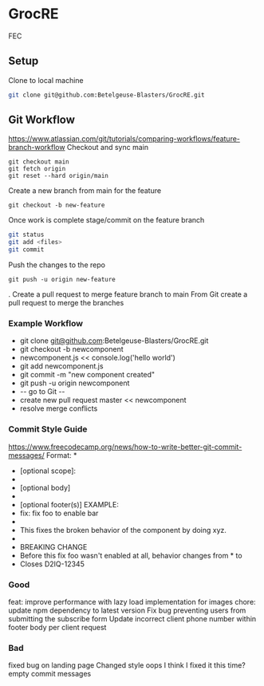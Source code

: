# GrocRE

FEC

## Setup
Clone to local machine
```sh
git clone git@github.com:Betelgeuse-Blasters/GrocRE.git
```
## Git Workflow
https://www.atlassian.com/git/tutorials/comparing-workflows/feature-branch-workflow
Checkout and sync main
```
git checkout main
git fetch origin
git reset --hard origin/main
```
Create a new branch from main for the feature
```
git checkout -b new-feature
```
Once work is complete stage/commit on the feature branch
``` sh
git status
git add <files>
git commit
```
Push the changes to the repo
```
git push -u origin new-feature
```
. Create a pull request to merge feature branch to main
From Git create a pull request to merge the branches
### Example Workflow
* git clone git@github.com:Betelgeuse-Blasters/GrocRE.git
* git checkout -b newcomponent
* newcomponent.js << console.log('hello world')
* git add newcomponent.js
* git commit -m "new component created"
* git push -u origin newcomponent
* -- go to Git --
* create new pull request master << newcomponent
* resolve merge conflicts
### Commit Style Guide
https://www.freecodecamp.org/news/how-to-write-better-git-commit-messages/
Format:
*
* <type>[optional scope]: <description>
*
* [optional body]
*
* [optional footer(s)]
EXAMPLE:
* fix: fix foo to enable bar
*
* This fixes the broken behavior of the component by doing xyz.
*
* BREAKING CHANGE
* Before this fix foo wasn't enabled at all, behavior changes from * <old> to <new>
* Closes D2IQ-12345
### Good
feat: improve performance with lazy load implementation for images
chore: update npm dependency to latest version
Fix bug preventing users from submitting the subscribe form
Update incorrect client phone number within footer body per client request
### Bad
fixed bug on landing page
Changed style
oops
I think I fixed it this time?
empty commit messages